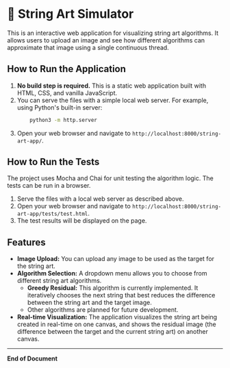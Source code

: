 # 🎨 String Art Simulator

This is an interactive web application for visualizing string art algorithms. It allows users to upload an image and see how different algorithms can approximate that image using a single continuous thread.

## How to Run the Application

1.  **No build step is required.** This is a static web application built with HTML, CSS, and vanilla JavaScript.
2.  You can serve the files with a simple local web server. For example, using Python's built-in server:
    ```bash
        python3 -m http.server
    ```
3.  Open your web browser and navigate to `http://localhost:8000/string-art-app/`.

## How to Run the Tests

The project uses Mocha and Chai for unit testing the algorithm logic. The tests can be run in a browser.

1.  Serve the files with a local web server as described above.
2.  Open your web browser and navigate to `http://localhost:8000/string-art-app/tests/test.html`.
3.  The test results will be displayed on the page.

## Features

*   **Image Upload:** You can upload any image to be used as the target for the string art.
*   **Algorithm Selection:** A dropdown menu allows you to choose from different string art algorithms.
    *   **Greedy Residual:** This algorithm is currently implemented. It iteratively chooses the next string that best reduces the difference between the string art and the target image.
    *   Other algorithms are planned for future development.
*   **Real-time Visualization:** The application visualizes the string art being created in real-time on one canvas, and shows the residual image (the difference between the target and the current string art) on another canvas.

---
**End of Document**
